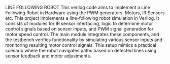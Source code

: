 LINE FOLLOWING ROBOT
This verilog code aims to implement a Line Following Robot in Hardware using the PWM generators, Motors, IR Sensors etc. This project implements a line-following robot simulation in Verilog. It consists of modules for IR sensor interfacing, logic to determine motor control signals based on sensor inputs, and PWM signal generation for motor speed control. The main module integrates these components, and the testbench verifies functionality by simulating various sensor inputs and monitoring resulting motor control signals. This setup mimics a practical scenario where the robot navigates paths based on detected lines using sensor feedback and motor adjustments.
